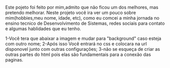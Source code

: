 Este pojeto foi feito por mim,admito que não ficou um dos melhores, mas pretendo melhorar.
Neste projeto você ira ver um pouco sobre mim(hobbies,meu nome, idade, etc), como eu comcei a minha jornada no ensino tecnico de Desenvolvimento de Sistemas, redes sociais para contato e algumas hablidades que eu tenho.

1-Você tera que abaixar a imagem e mudar para "background" caso esteja com outro nome;
2-Após isso Você entrará no css e colocara na url disponovel junto com outras configurações;
3-não se esqueça de criar as outras partes do html pois elas são fundamentais para a conexão das paginas.
